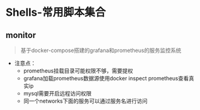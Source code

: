 # Shells-常用脚本集合

## monitor
> 基于docker-compose搭建的grafana和prometheus的服务监控系统

- 注意点：
  - prometheus挂载目录可能权限不够，需要提权
  - grafana加载prometheus数据源使用docker inspect prometheus查看真实ip
  - mysql需要开启远程访问权限
  - 同一个networks下面的服务可以通过服务名进行访问
